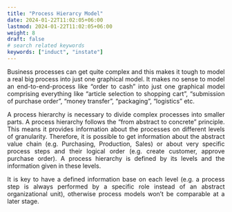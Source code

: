 ```yaml
---
title: "Process Hierarcy Model"
date: 2024-01-22T11:02:05+06:00
lastmod: 2024-01-22T11:02:05+06:00
weight: 8
draft: false
# search related keywords
keywords: ["induct", "instate"]
---
```

<div style='text-align: justify;'> 

Business processes can get quite complex and this makes it tough to model a real big process into just one graphical model. It makes no sense to model an end-to-end-process like “order to cash” into just one graphical model comprising everything like “article selection to shopping cart”, “submission of purchase order”, “money transfer”, “packaging”, “logistics” etc.

A process hierarchy is necessary to divide complex processes into smaller parts. A process hierarchy follows the “from abstract to concrete” principle. This means it provides information about the processes on different levels of granularity. Therefore, it is possible to get information about the abstract value chain (e.g. Purchasing, Production, Sales) or about very specific process steps and their logical order (e.g. create customer, approve purchase order). A process hierarchy is defined by its levels and the information given in these levels.

It is key to have a defined information base on each level (e.g. a process step is always performed by a specific role instead of an abstract organizational unit), otherwise process models won’t be comparable at a later stage.

</div>